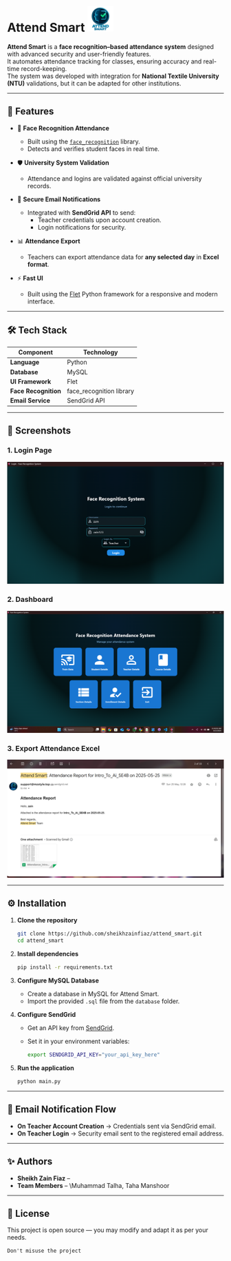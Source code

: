 
# Attend Smart <img src="https://github.com/sheikhzainfiaz/Attend_Smart/blob/3d5e993469f5d7125432527a997372cd642babe5/assets/logo.png" alt="Attend Smart Logo" width="60"/>


**Attend Smart** is a **face recognition–based attendance system** designed with advanced security and user-friendly features.  
It automates attendance tracking for classes, ensuring accuracy and real-time record-keeping.  
The system was developed with integration for **National Textile University (NTU)** validations, but it can be adapted for other institutions.

---

## 📌 Features

- 🎯 **Face Recognition Attendance**
  - Built using the [`face_recognition`](https://github.com/ageitgey/face_recognition) library.
  - Detects and verifies student faces in real time.

- 🛡 **University System Validation**
  - Attendance and logins are validated against official university records.

- 📧 **Secure Email Notifications**
  - Integrated with **SendGrid API** to send:
    - Teacher credentials upon account creation.
    - Login notifications for security.
  
- 📊 **Attendance Export**
  - Teachers can export attendance data for **any selected day** in **Excel format**.

- ⚡ **Fast UI**
  - Built using the [Flet](https://flet.dev) Python framework for a responsive and modern interface.

---

## 🛠 Tech Stack

| Component            | Technology |
|----------------------|------------|
| **Language**         | Python     |
| **Database**         | MySQL      |
| **UI Framework**     | Flet       |
| **Face Recognition** | face_recognition library |
| **Email Service**    | SendGrid API |

---


## 📸 Screenshots

### 1. Login Page

![Login Page Screenshot](https://github.com/sheikhzainfiaz/Attend_Smart/blob/cba5b2ef5047636d8ea26e6af4c696d06cb2b1a7/Screenshot%202025-08-13%20113556.png)

### 2. Dashboard

![Dashboard Screenshot](https://github.com/sheikhzainfiaz/Attend_Smart/blob/35d1d1bfac1cb830098931793912bc3c34721616/Screenshot%202025-08-13%20114104.png)

### 3. Export Attendance Excel

![Export Screenshot](https://github.com/sheikhzainfiaz/Attend_Smart/blob/35d1d1bfac1cb830098931793912bc3c34721616/Screenshot%202025-08-13%20114001.png)

---

## ⚙️ Installation

1. **Clone the repository**

   ```bash
   git clone https://github.com/sheikhzainfiaz/attend_smart.git
   cd attend_smart
   ```

2. **Install dependencies**

   ```bash
   pip install -r requirements.txt
   ```

3. **Configure MySQL Database**

   * Create a database in MySQL for Attend Smart.
   * Import the provided `.sql` file from the `database` folder.

4. **Configure SendGrid**

   * Get an API key from [SendGrid](https://sendgrid.com).
   * Set it in your environment variables:

     ```bash
     export SENDGRID_API_KEY="your_api_key_here"
     ```

5. **Run the application**

   ```bash
   python main.py
   ```

---

## 📧 Email Notification Flow

* **On Teacher Account Creation** → Credentials sent via SendGrid email.
* **On Teacher Login** → Security email sent to the registered email address.

---

## ✨ Authors

* **Sheikh Zain Fiaz** – 
* **Team Members** – \Muhammad Talha, Taha Manshoor

---

## 📜 License

This project is open source — you may modify and adapt it as per your needs.

```
Don't misuse the project
```
